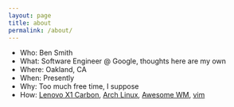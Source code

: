 ```yaml
---
layout: page
title: about
permalink: /about/
---
```

- Who: Ben Smith
- What: Software Engineer @ Google, thoughts here are my own
- Where: Oakland, CA
- When: Presently
- Why: Too much free time, I suppose
- How: [Lenovo X1 Carbon][x1 carbon], [Arch Linux][arch], [Awesome WM][awesome], [vim][vim]

[x1 carbon]: http://shop.lenovo.com/us/en/laptops/thinkpad/x-series/x1-carbon-4/
[arch]: https://www.archlinux.org/
[awesome]: https://awesomewm.org/
[vim]: http://www.vim.org/

